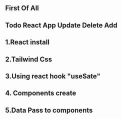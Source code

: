 ## First Of All

## Todo React App Update Delete Add

## 1.React install

## 2.Tailwind Css

## 3.Using react hook "useSate"

## 4. Components create

## 5.Data Pass to components

